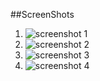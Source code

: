 ##ScreenShots

1. ![screenshot 1](https://monosnap.com/file/7FM4bTjFgePX7ShuHpujwxW2Vza2kx)
2. ![screenshot 2](https://monosnap.com/file/gTI0yOpWONKuZy2LcxMmPH0TOgo8jE)
3. ![screenshot 3](https://monosnap.com/file/AMToVnHY4i714ktL4GxMsadgI0c1cm)
4. ![screenshot 4](https://monosnap.com/file/0FP6Y0Gdt4p4qOIcHiX8bL4DLnLlRp)
